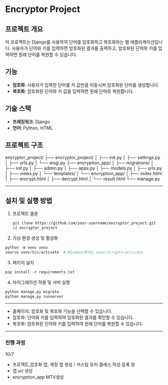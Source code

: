 # Encryptor Project

## 프로젝트 개요
이 프로젝트는 Django를 사용하여 단어를 암호화하고 복호화하는 웹 애플리케이션입니다. 사용자가 단어와 키를 입력하면 암호화된 결과를 출력하고, 암호화된 단어와 키를 입력하면 원래 단어를 복원할 수 있습니다.

## 기능
- **암호화**: 사용자가 입력한 단어를 키 값만큼 이동시켜 암호화된 단어를 생성합니다.
- **복호화**: 암호화된 단어와 키 값을 입력하면 원래 단어로 복원합니다.

## 기술 스택
- **프레임워크**: Django
- **언어**: Python, HTML

## 프로젝트 구조
encryptor_project/ ├── encryptor_project/ │ ├── init.py │ ├── settings.py │ ├── urls.py │ └── wsgi.py ├── encryption_app/ │ ├── migrations/ │ ├── init.py │ ├── admin.py │ ├── apps.py │ ├── models.py │ ├── urls.py │ ├── views.py │ └── templates/ │ └── encryption_app/ │ ├── index.html │ ├── encrypt.html │ ├── decrypt.html │ └── result.html └── manage.py

---

## 설치 및 실행 방법
1. 프로젝트 클론

   ```bash
   git clone https://github.com/your-username/encryptor_project.git
   cd encryptor_project
   ```

2. 가상 환경 생성 및 활성화

  ```python
  python -m venv venv
  source venv/bin/activate  # Windows에서는 venv\Scripts\activate
  ```
3. 패키지 설치

  ```python
  pip install -r requirements.txt
  ```
4. 마이그레이션 적용 및 서버 실행

  ```python
  python manage.py migrate
  python manage.py runserver
  ```

---
- 홈페이지: 암호화 및 복호화 기능을 선택할 수 있습니다.
- 암호화: 단어와 키를 입력하여 암호화된 결과를 확인할 수 있습니다.
- 복호화: 암호화된 단어와 키를 입력하여 원래 단어를 복원할 수 있습니다.

---
### 진행 과정

10/7
- 프로젝트,암호화 앱, 계정 앱 생성 / 커스텀 유저 클래스 작성.등록 완
- 앱 url 생성
- encryption_app MTV생성